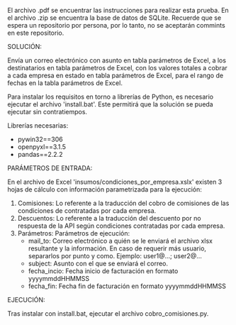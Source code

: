 El archivo .pdf se encuentrar las instrucciones para realizar esta prueba. En el archivo .zip se encuentra la base de datos de SQLite. Recuerde que se espera un repositorio por persona, por lo tanto, no se aceptarán commints en este repositorio.

SOLUCIÓN:

Envía un correo electrónico con asunto en tabla parámetros de Excel, a los destinatarios en tabla parámetros de Excel, con los valores totales a cobrar a cada empresa en estado en tabla parámetros de Excel, para el rango de fechas en la tabla parámetros de Excel.

Para instalar los requisitos en torno a librerías de Python, es necesario ejecutar el archivo 'install.bat'. Este permitirá que la solución se pueda ejecutar sin contratiempos.

Librerías necesarias:
- pywin32==306
- openpyxl==3.1.5
- pandas==2.2.2

PARÁMETROS DE ENTRADA:

En el archivo de Excel 'insumos/condiciones_por_empresa.xslx' existen 3 hojas de cálculo con información parametrizada para la ejecución:
1.	Comisiones: Lo referente a la traducción del cobro de comisiones de las condiciones de contratadas por cada empresa.
2.	Descuentos: Lo referente a la traducción del descuento por no respuesta de la API según condiciones contratadas por cada empresa.
3.	Parámetros: Parámetros de ejecución:
    - mail_to: Correo electrónico a quién se le enviará el archivo xlsx resultante y la información. En caso de requerir más usuario, separarlos por punto y como. Ejemplo: user1@...; user2@...
    - subject: Asunto con el que se enviará el correo.
    - fecha_incio: Fecha inicio de facturación en formato yyyymmddHHMMSS
    - fecha_fin: Fecha fin de facturación en formato yyyymmddHHMMSS

EJECUCIÓN:

Tras instalar con install.bat, ejecutar el archivo cobro_comisiones.py.